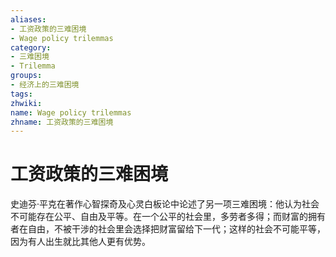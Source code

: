 ```yaml
---
aliases:
- 工资政策的三难困境
- Wage policy trilemmas
category:
- 三难困境
- Trilemma
groups:
- 经济上的三难困境
tags:
zhwiki:
name: Wage policy trilemmas
zhname: 工资政策的三难困境
---
```


# 工资政策的三难困境

史迪芬·平克在著作心智探奇及心灵白板论中论述了另一项三难困境：他认为社会不可能存在公平、自由及平等。在一个公平的社会里，多劳者多得；而财富的拥有者在自由，不被干涉的社会里会选择把财富留给下一代；这样的社会不可能平等，因为有人出生就比其他人更有优势。
